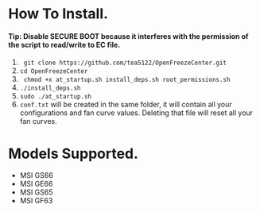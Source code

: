 

# How To Install.
#### Tip: Disable SECURE BOOT because it interferes with the permission of the script to read/write to EC file.

1. ``` git clone https://github.com/tea5122/OpenFreezeCenter.git```
2. ``` cd OpenFreezeCenter ```
3. ``` chmod +x at_startup.sh install_deps.sh root_permissions.sh```
4. ``` ./install_deps.sh ```
5. ``` sudo ./at_startup.sh ```
6. ```conf.txt``` will be created in the same folder, it will contain all your configurations and fan curve values. Deleting that file will reset all your fan curves.

# Models Supported.
- MSI GS66
- MSI GE66
- MSI GS65
- MSI GF63
